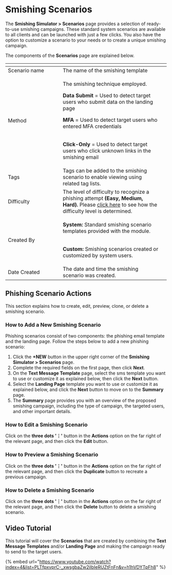 # Smishing Scenarios

The **Smishing Simulator > Scenarios** page provides a selection of ready-to-use smishing campaigns. These standard system scenarios are available to all clients and can be launched with just a few clicks. You also have the option to customize a scenario to your needs or to create a unique smishing campaign.

The components of the **Scenarios** page are explained below.

<table data-header-hidden><thead><tr><th width="155.5"></th><th></th><th data-hidden></th></tr></thead><tbody><tr><td>Scenario name</td><td>The name of the smishing template</td><td></td></tr><tr><td>Method</td><td><p>The smishing technique employed.</p><p></p><p><strong>Data Submit</strong> = Used to detect target users who submit data on the landing page</p><p></p><p><strong>MFA</strong> = Used to detect target users who entered MFA credentials</p><p><br><strong>Click-Only</strong> = Used to detect target users who click unknown links in the smishing email</p></td><td></td></tr><tr><td>Tags</td><td>Tags can be added to the smishing scenario to enable viewing using related tag lists.</td><td></td></tr><tr><td>Difficulty</td><td>The level of difficulty to recognize a phishing attempt <strong>(Easy, Medium, Hard).</strong> Please <a href="../#q-how-is-the-difficulty-level-determined">click here</a> to see how the difficulty level is determined.</td><td></td></tr><tr><td>Created By</td><td><p><strong>System:</strong> Standard smishing scenario templates provided with the module.</p><p><br><strong>Custom:</strong> Smishing scenarios created or customized by system users.</p></td><td></td></tr><tr><td>Date Created</td><td>The date and time the smishing scenario was created.</td><td></td></tr></tbody></table>

## Phishing Scenario Actions

This section explains how to create, edit, preview, clone, or delete a smishing scenario.

### How to Add a New Smishing Scenario

Phishing scenarios consist of two components: the phishing email template and the landing page. Follow the steps below to add a new phishing scenario:

1. Click the **+NEW** button in the upper right corner of the **Smishing Simulator > Scenarios** page.
2. Complete the required fields on the first page, then click **Next**.
3. On the **Text Message Template** page, select the sms template you want to use or customize it as explained below, then click the **Next** button.&#x20;
4. Select the **Landing Page** template you want to use or customize it as explained below, and click the **Next** button to move on to the **Summary** page.&#x20;
5. The **Summary** page provides you with an overview of the proposed smishing campaign, including the type of campaign, the targeted users, and other important details.

### How to Edit a Smishing Scenario

Click on the **three dots '⋮'** button in the **Actions** option on the far right of the relevant page, and then click the **Edit** button.

### How to Preview a Smishing Scenario

Click on the **three dots '⋮'** button in the **Actions** option on the far right of the relevant page, and then click the **Duplicate** button to recreate a previous campaign.

### How to Delete a Smishing Scenario

Click on the **three dots '⋮'** button in the **Actions** option on the far right of the relevant page, and then click the **Delete** button to delete a smishing scenario.

## Video Tutorial

This tutorial will cover the **Scenarios** that are created by combining the **Text** **Message** **Templates** and/or **Landing** **Page** and making the campaign ready to send to the target users.

{% embed url="https://www.youtube.com/watch?index=4&list=PLTfpxvprC-_xwsgbaZw2ilbIeRUZtFnFn&v=h1hVDYTpFh8" %}



